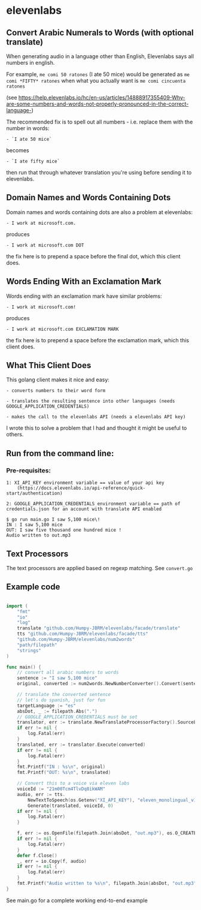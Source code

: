 # elevenlabs
## Convert Arabic Numerals to Words (with optional translate)

When generating audio in a language other than English, Elevenlabs says all numbers in english.

For example, `me comi 50 ratones` (I ate 50 mice) would be generated as `me comi *FIFTY* ratones` when what you actually want is `me comi cincuenta ratones`

(see https://help.elevenlabs.io/hc/en-us/articles/14888917355409-Why-are-some-numbers-and-words-not-properly-pronounced-in-the-correct-language-)

The recommended fix is to spell out all numbers - i.e. replace them with the number in words:

	- `I ate 50 mice`

becomes

	- `I ate fifty mice`

then run that through whatever translation you're using before sending it to elevenlabs.

## Domain Names and Words Containing Dots
Domain names and words containing dots are also a problem at elevenlabs:

	- I work at microsoft.com.

produces

	- I work at microsoft.com DOT

the fix here is to prepend a space before the final dot, which this client does.

## Words Ending With an Exclamation Mark
Words ending with an exclamation mark have similar problems:

	- I work at microsoft.com!

produces

	- I work at microsoft.com EXCLAMATION MARK

the fix here is to prepend a space before the exclamation mark, which this client does.

## What This Client Does
This golang client makes it nice and easy:

	- converts numbers to their word form

	- translates the resulting sentence into other languages (needs GOOGLE_APPLICATION_CREDENTIALS)

	- makes the call to the elevenlabs API (needs a elevenlabs API key)

I wrote this to solve a problem that I had and thought it might be useful to others.

## Run from the command line:

### Pre-requisites:

	1: XI_API_KEY environment variable == value of your api key
		(https://docs.elevenlabs.io/api-reference/quick-start/authentication)

	2: GOOGLE_APPLICATION_CREDENTIALS environment variable == path of credentials.json for an account with translate API enabled

	$ go run main.go I saw 5,100 mice\!
	IN : I saw 5,100 mice
	OUT: I saw five thousand one hundred mice !
	Audio written to out.mp3

## Text Processors
The text processors are applied based on regexp matching.  See `convert.go`

## Example code
```go

import (
	"fmt"
	"io"
	"log"
	translate "github.com/Humpy-JBRM/elevenlabs/facade/translate"
	tts "github.com/Humpy-JBRM/elevenlabs/facade/tts"
	"github.com/Humpy-JBRM/elevenlabs/num2words"
	"path/filepath"
	"strings"
)

func main() {
	// convert all arabic numbers to words
	sentence := "I saw 5,100 mice"
	original, converted := num2words.NewNumberConverter().Convert(sentence)

	// translate the converted sentence
	// let's do spanish, just for fun
	targetLanguage := "es"
	absDot, _ := filepath.Abs(".")
	// GOOGLE_APPLICATION_CREDENTIALS must be set
	translator, err := translate.NewTranslateProcessorFactory().SourceLanguage("en").TargetLanguage(targetLanguage).New()
	if err != nil {
		log.Fatal(err)
	}
	translated, err := translator.Execute(converted)
	if err != nil {
		log.Fatal(err)
	}
	fmt.Printf("IN : %s\n", original)
	fmt.Printf("OUT: %s\n", translated)

	// Convert this to a voice via eleven labs
	voiceId := "21m00Tcm4TlvDq8ikWAM"
	audio, err := tts.
		NewTextToSpeech(os.Getenv("XI_API_KEY"), "eleven_monolingual_v1").
		Generate(translated, voiceId, 0)
	if err != nil {
		log.Fatal(err)
	}

	f, err := os.OpenFile(filepath.Join(absDot, "out.mp3"), os.O_CREATE|os.O_TRUNC|os.O_WRONLY, 0644)
	if err != nil {
		log.Fatal(err)
	}
	defer f.Close()
	_, err = io.Copy(f, audio)
	if err != nil {
		log.Fatal(err)
	}
	fmt.Printf("Audio written to %s\n", filepath.Join(absDot, "out.mp3"))
}
```

See main.go for a complete working end-to-end example


